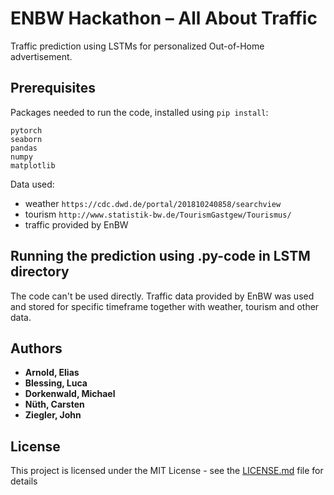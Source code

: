 # ENBW Hackathon – All About Traffic

Traffic prediction using LSTMs for personalized Out-of-Home advertisement.

## Prerequisites

Packages needed to run the code, installed using ```pip install```:

```
pytorch
seaborn
pandas
numpy
matplotlib
```

Data used:
 - weather  ```https://cdc.dwd.de/portal/201810240858/searchview```
 - tourism  ```http://www.statistik-bw.de/TourismGastgew/Tourismus/```
 - traffic  provided by EnBW

## Running the prediction using .py-code in LSTM directory

The code can't be used directly. Traffic data provided by EnBW was used and stored for specific timeframe together with weather, tourism and other data.

## Authors

* **Arnold, Elias**
* **Blessing, Luca**
* **Dorkenwald, Michael**
* **Nüth, Carsten**
* **Ziegler, John**

## License

This project is licensed under the MIT License - see the [LICENSE.md](LICENSE.md) file for details
